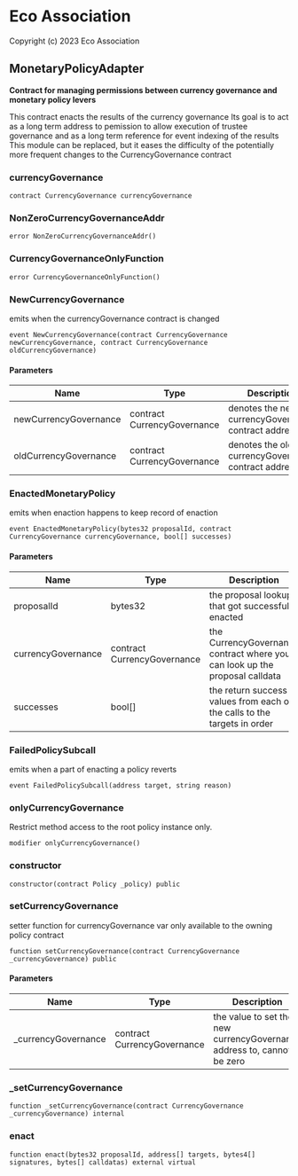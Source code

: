 # Eco Association

Copyright (c) 2023 Eco Association

## MonetaryPolicyAdapter

**Contract for managing permissions between currency governance and monetary policy levers**

This contract enacts the results of the currency governance
Its goal is to act as a long term address to pemission to allow execution of trustee governance and as a long term reference for event indexing of the results
This module can be replaced, but it eases the difficulty of the potentially more frequent changes to the CurrencyGovernance contract

### currencyGovernance

  ```solidity
  contract CurrencyGovernance currencyGovernance
  ```

### NonZeroCurrencyGovernanceAddr

  ```solidity
  error NonZeroCurrencyGovernanceAddr()
  ```

### CurrencyGovernanceOnlyFunction

  ```solidity
  error CurrencyGovernanceOnlyFunction()
  ```

### NewCurrencyGovernance

emits when the currencyGovernance contract is changed

  ```solidity
  event NewCurrencyGovernance(contract CurrencyGovernance newCurrencyGovernance, contract CurrencyGovernance oldCurrencyGovernance)
  ```
#### Parameters

| Name | Type | Description |
| ---- | ---- | ----------- |
| newCurrencyGovernance | contract CurrencyGovernance | denotes the new currencyGovernance contract address |
| oldCurrencyGovernance | contract CurrencyGovernance | denotes the old currencyGovernance contract address |

### EnactedMonetaryPolicy

emits when enaction happens to keep record of enaction

  ```solidity
  event EnactedMonetaryPolicy(bytes32 proposalId, contract CurrencyGovernance currencyGovernance, bool[] successes)
  ```
#### Parameters

| Name | Type | Description |
| ---- | ---- | ----------- |
| proposalId | bytes32 | the proposal lookup that got successfully enacted |
| currencyGovernance | contract CurrencyGovernance | the CurrencyGovernance contract where you can look up the proposal calldata |
| successes | bool[] | the return success values from each of the calls to the targets in order |

### FailedPolicySubcall

emits when a part of enacting a policy reverts

  ```solidity
  event FailedPolicySubcall(address target, string reason)
  ```

### onlyCurrencyGovernance

Restrict method access to the root policy instance only.

  ```solidity
  modifier onlyCurrencyGovernance()
  ```

### constructor

  ```solidity
  constructor(contract Policy _policy) public
  ```

### setCurrencyGovernance

setter function for currencyGovernance var
only available to the owning policy contract

  ```solidity
  function setCurrencyGovernance(contract CurrencyGovernance _currencyGovernance) public
  ```
#### Parameters

| Name | Type | Description |
| ---- | ---- | ----------- |
| _currencyGovernance | contract CurrencyGovernance | the value to set the new currencyGovernance address to, cannot be zero |

### _setCurrencyGovernance

  ```solidity
  function _setCurrencyGovernance(contract CurrencyGovernance _currencyGovernance) internal
  ```

### enact

  ```solidity
  function enact(bytes32 proposalId, address[] targets, bytes4[] signatures, bytes[] calldatas) external virtual
  ```

